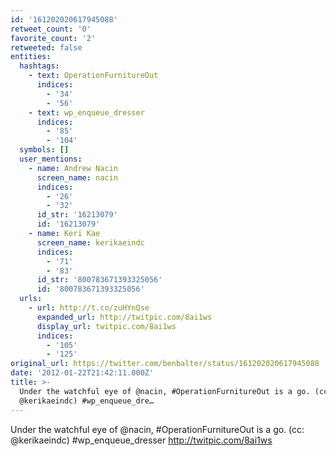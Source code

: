 ```yaml
---
id: '161202020617945088'
retweet_count: '0'
favorite_count: '2'
retweeted: false
entities:
  hashtags:
    - text: OperationFurnitureOut
      indices:
        - '34'
        - '56'
    - text: wp_enqueue_dresser
      indices:
        - '85'
        - '104'
  symbols: []
  user_mentions:
    - name: Andrew Nacin
      screen_name: nacin
      indices:
        - '26'
        - '32'
      id_str: '16213079'
      id: '16213079'
    - name: Keri Kae
      screen_name: kerikaeindc
      indices:
        - '71'
        - '83'
      id_str: '800783671393325056'
      id: '800783671393325056'
  urls:
    - url: http://t.co/zuHYnQse
      expanded_url: http://twitpic.com/8ai1ws
      display_url: twitpic.com/8ai1ws
      indices:
        - '105'
        - '125'
original_url: https://twitter.com/benbalter/status/161202020617945088
date: '2012-01-22T21:42:11.000Z'
title: >-
  Under the watchful eye of @nacin, #OperationFurnitureOut is a go. (cc:
  @kerikaeindc) #wp_enqueue_dre…
---
```


Under the watchful eye of @nacin, #OperationFurnitureOut is a go. (cc: @kerikaeindc) #wp_enqueue_dresser http://twitpic.com/8ai1ws
